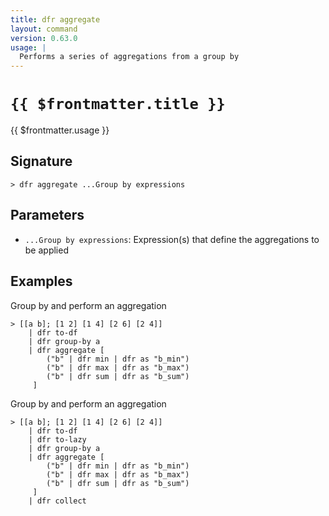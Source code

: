 ```yaml
---
title: dfr aggregate
layout: command
version: 0.63.0
usage: |
  Performs a series of aggregations from a group by
---
```


# `{{ $frontmatter.title }}`

<div style='white-space: pre-wrap;'>{{ $frontmatter.usage }}</div>

## Signature

```> dfr aggregate ...Group by expressions```

## Parameters

 -  `...Group by expressions`: Expression(s) that define the aggregations to be applied

## Examples

Group by and perform an aggregation
```shell
> [[a b]; [1 2] [1 4] [2 6] [2 4]]
    | dfr to-df
    | dfr group-by a
    | dfr aggregate [
        ("b" | dfr min | dfr as "b_min")
        ("b" | dfr max | dfr as "b_max")
        ("b" | dfr sum | dfr as "b_sum")
     ]
```

Group by and perform an aggregation
```shell
> [[a b]; [1 2] [1 4] [2 6] [2 4]]
    | dfr to-df
    | dfr to-lazy
    | dfr group-by a
    | dfr aggregate [
        ("b" | dfr min | dfr as "b_min")
        ("b" | dfr max | dfr as "b_max")
        ("b" | dfr sum | dfr as "b_sum")
     ]
    | dfr collect
```
